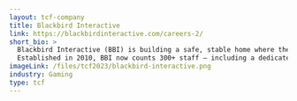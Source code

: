 ```yaml
---
layout: tcf-company
title: Blackbird Interactive 
link: https://blackbirdinteractive.com/careers-2/
short_bio: >
  Blackbird Interactive (BBI) is building a safe, stable home where the best talent in the industry can find long-term careers, experiment, and keep growing their abilities – while working on a wide range of projects, encompassing world-class IPs as well as our own creations across multiple genres. <br/><br/>
  Established in 2010, BBI now counts 300+ staff – including a dedicated in-house CG cinematics department – and has been listed among the Fastest Growing Companies by Revenue in Canada in 2020 & 2021 by both The Globe & Mail and Deloitte.
imageLink: /files/tcf2023/blackbird-interactive.png
industry: Gaming
type: tcf
---
```

